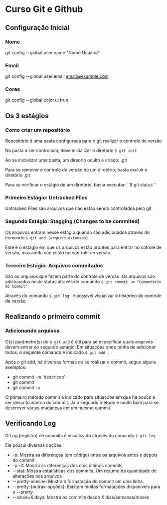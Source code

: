 # Curso Git e Github

## Configuração Inicial

### Nome
git config --global user.name "Nome Usuário"

### Email
git config --global user.email email@example.com

### Cores
git config --global color.ui true


## Os 3 estágios

### Como criar um repositório

Repositório é uma pasta configurada para o git realizar o controle de versão

Na pasta a ser controlada, deve inicializar o diretório
```$ git init ```

Ao se inicializar uma pasta, um direorio oculto é criado: .git

Para se remover o controle de versão de um diretório, basta excluir o diretório .git

Para se verificar o estágio de um diretório, basta executar:
``$ git status```

### Primeiro Estágio: Untracked Files

Untracked Files são arquivos que não estão sendo controlados pelo git.

### Segundo Estágio: Stagging (Changes to be commited)

Os arquivos entram nesse estágio quando são adicionados através do comando ```$ git add {arquivo.extensao}```

Este é o estágio em que os arquivos estão prontos para entrar no cotrole de versão, mas ainda não estão no controle de versão

### Terceiro Estágio: Arquivos commitados

São os arquivos que fazem parte do controle de versão. Os arquivos são adicionados neste status através do comando ```$ git commit -m "Comentário do Commit"```

Através do comando ```$ git log ``` é possível visualizar o histórico do controle de versão


## Realizando o primeiro commit

### Adicionando arquivos

O(s) parâmetro(s) do ```$ git add``` é útil para se especificar quais arquivos devem entrar no segundo estágio.
Em situações onde tenha de adicionar todos, o seguinte comando é indicado ```$ git add .```

Após o git add, há diversas formas de se realizar o commit, segue alguns exemplos:
* git commit -m 'descricao'
* git commit
* git commit -a

O primeiro método commit é indicado para situações em que há pouco a ser descrito acerca do commit.
Já o segundo método é muito bom para se 
descrever várias mudanças em um mesmo commit.

## Verificando Log

O Log (registro) de commits é visualizado através do comando ```$ git log ```

Ele possui diversas opções:
* -p: Mostra as diferenças (em código) entre os arquivos antes e depois do commit
* -p -2: Mostra as diferenças dos dois últimos commits
* --stat: Mostra estatísticas dos commits. Um resumo da quantidade de alterações nos arquivos
* --pretty-oneline: Mostra a formatação do commit em uma linha.
* --pretty-{outras-opções}: Existem muitas formatações disponíveis para o --pretty.
* --since=X.days: Mostra os commits desde X dias/semanas/meses

